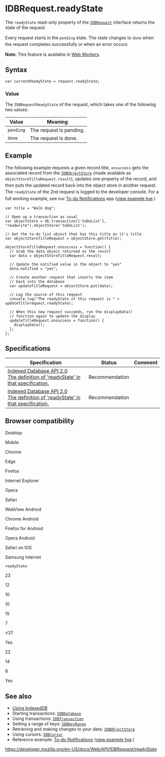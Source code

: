 IDBRequest.readyState
=====================

The `readyState` read-only property of the [`IDBRequest`](../idbrequest) interface returns the state of the request.

<span style="line-height: 1.5;">Every request starts in the </span>`pending`<span style="line-height: 1.5;"> state. The state changes to </span>`done`<span style="line-height: 1.5;"> when the request completes successfully or when an error occurs.</span>

**Note:** This feature is available in [Web Workers](../web_workers_api).

Syntax
------

    var currentReadyState = request.readyState;

### Value

The <span class="page-not-created">`IDBRequestReadyState`</span> of the request, which takes one of the following two values:

<table><thead><tr class="header"><th>Value</th><th>Meaning</th></tr></thead><tbody><tr class="odd"><td><code>pending</code></td><td>The request is pending.</td></tr><tr class="even"><td><code>done</code></td><td>The request is done.<br />
</td></tr></tbody></table>

Example
-------

The following example requests a given record title, `onsuccess` gets the associated record from the [`IDBObjectStore`](../idbobjectstore) (made available as `objectStoreTitleRequest.result`<span style="line-height: 1.5;">), updates one property of the record, and then puts the updated record back into the object store in another request. The `readyState` of the 2nd request is logged to the developer console. For a full working example, see our </span>[To-do Notifications](https://github.com/mdn/to-do-notifications/)<span style="line-height: 1.5;"> app (</span>[view example live](https://mdn.github.io/to-do-notifications/)<span style="line-height: 1.5;">.)</span>

    var title = "Walk dog";

    // Open up a transaction as usual
    var objectStore = db.transaction(['toDoList'], "readwrite").objectStore('toDoList');

    // Get the to-do list object that has this title as it's title
    var objectStoreTitleRequest = objectStore.get(title);

    objectStoreTitleRequest.onsuccess = function() {
      // Grab the data object returned as the result
      var data = objectStoreTitleRequest.result;

      // Update the notified value in the object to "yes"
      data.notified = "yes";

      // Create another request that inserts the item
      // back into the database
      var updateTitleRequest = objectStore.put(data);

      // Log the source of this request
      console.log("The readyState of this request is " + updateTitlerequest.readyState);

      // When this new request succeeds, run the displayData()
      // function again to update the display
      updateTitleRequest.onsuccess = function() {
        displayData();
      };
    };

Specifications
--------------

<table><thead><tr class="header"><th>Specification</th><th>Status</th><th>Comment</th></tr></thead><tbody><tr class="odd"><td><a href="https://www.w3.org/TR/IndexedDB/#dom-idbrequest-readystate">Indexed Database API 2.0<br />
<span class="small">The definition of 'readyState' in that specification.</span></a></td><td><span class="spec-rec">Recommendation</span></td><td></td></tr><tr class="even"><td><a href="https://www.w3.org/TR/IndexedDB/#dom-idbrequest-readystate">Indexed Database API 2.0<br />
<span class="small">The definition of 'readyState' in that specification.</span></a></td><td><span class="spec-rec">Recommendation</span></td><td></td></tr></tbody></table>

Browser compatibility
---------------------

Desktop

Mobile

Chrome

Edge

Firefox

Internet Explorer

Opera

Safari

WebView Android

Chrome Android

Firefox for Android

Opera Android

Safari on IOS

Samsung Internet

`readyState`

23

12

10

10

15

7

≤37

Yes

22

14

8

Yes

See also
--------

-   [Using IndexedDB](../indexeddb_api/using_indexeddb)
-   Starting transactions: [`IDBDatabase`](../idbdatabase)
-   Using transactions: [`IDBTransaction`](../idbtransaction)
-   Setting a range of keys: [`IDBKeyRange`](../idbkeyrange)
-   Retrieving and making changes to your data: [`IDBObjectStore`](../idbobjectstore)
-   Using cursors: [`IDBCursor`](../idbcursor)
-   Reference example: [To-do Notifications](https://github.com/mdn/to-do-notifications/tree/gh-pages) ([view example live](https://mdn.github.io/to-do-notifications/).)

<a href="https://developer.mozilla.org/en-US/docs/Web/API/IDBRequest/readyState" class="_attribution-link">https://developer.mozilla.org/en-US/docs/Web/API/IDBRequest/readyState</a>

